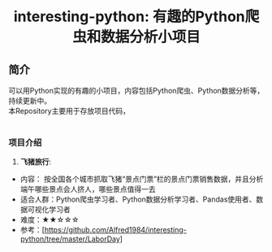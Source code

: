 # <p align="center">interesting-python: 有趣的Python爬虫和数据分析小项目</p>
## 简介

可以用Python实现的有趣的小项目，内容包括Python爬虫、Python数据分析等，持续更新中。  
本Repository主要用于存放项目代码，  
</br>

### 项目介绍
1. **飞猪旅行**:
- 内容： 按全国各个城市抓取飞猪“景点门票”栏的景点门票销售数据，并且分析端午哪些景点会人挤人，哪些景点值得一去
- 适合人群：Python爬虫学习者、Python数据分析学习者、Pandas使用者、数据可视化学习者
- 难度：★★☆☆☆
- 参考：[https://github.com/Alfred1984/interesting-python/tree/master/LaborDay]

</br>